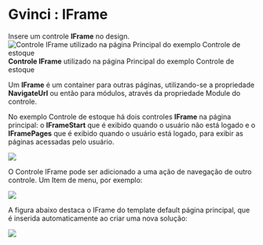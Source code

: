 # Gvinci : IFrame

Insere um controle **IFrame** no design.![Controle IFrame utilizado na p&#xE1;gina Principal do exemplo Controle de estoque](http://www.gvinci.com.br/manual/iframe1gv5.zoom80.png)                                    **Controle IFrame** utilizado na página Principal do exemplo Controle de estoque

Um **IFrame** é um container para outras páginas, utilizando-se a propriedade **NavigateUrl** ou então para módulos, através da propriedade Module do controle.

No exemplo Controle de estoque há dois controles **IFrame** na página principal: o **IFrameStart** que é exibido quando o usuário não está logado e o **IFramePages** que é exibido quando o usuário está logado, para exibir as páginas acessadas pelo usuário.

![](http://www.gvinci.com.br/manual/moduleiframe211.zoom80.png)

O Controle IFrame pode ser adicionado a uma ação de navegação de outro controle. Um Item de menu, por exemplo:

![](http://www.gvinci.com.br/manual/eventos2.zoom80.png)

A figura abaixo destaca o IFrame do template default página principal, que é inserida automaticamente ao criar uma nova solução:

![](http://www.gvinci.com.br/manual/iframe1.zoom80.png)

